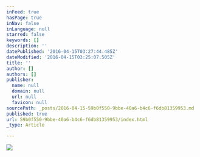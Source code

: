 ```yaml
---
inFeed: true
hasPage: true
inNav: false
inLanguage: null
starred: false
keywords: []
description: ''
datePublished: '2016-04-15T03:27:44.485Z'
dateModified: '2016-04-15T03:25:07.505Z'
title: ''
author: []
authors: []
publisher:
  name: null
  domain: null
  url: null
  favicon: null
sourcePath: _posts/2016-04-15-59b0f550-9bbe-40a6-b4c6-f6db81359953.md
published: true
url: 59b0f550-9bbe-40a6-b4c6-f6db81359953/index.html
_type: Article

---
```

![](https://the-grid-user-content.s3-us-west-2.amazonaws.com/6fede2f4-6609-4692-89d3-aad72efd7a78.jpg)